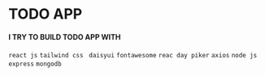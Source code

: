 # TODO APP #
#### I TRY TO BUILD TODO APP WITH ####

`react js`
`tailwind css `
`daisyui`
`fontawesome`
`reac day piker`
`axios`
`node js`
`express`
`mongodb`